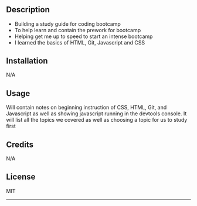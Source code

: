 # <Prework Study Guide Webpage>

## Description


- Building a study guide for coding bootcamp
- To help learn and contain the prework for bootcamp
- Helping get me up to speed to start an intense bootcamp
- I learned the basics of HTML, Git, Javascript and CSS



## Installation

N/A
## Usage

Will contain notes on beginning instruction of CSS, HTML, Git, and Javascript as well as showing javascript running in the devtools console. It will list all the topics we covered as well as choosing a topic for us to study first

## Credits

N/A

## License

MIT

---

